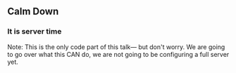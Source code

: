 ## Calm Down

### It is server time


Note:
This is the only code part of this talk— but don't worry. We are going to go over what this CAN do, we are not going to be configuring a full server yet.
